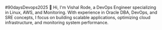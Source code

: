 #90daysDevops2025
👋 Hi, I'm Vishal Rode, a DevOps Engineer specializing in Linux, AWS, and Monitoring. With experience in Oracle DBA, DevOps, and SRE concepts, I focus on building scalable applications, optimizing cloud infrastructure, and monitoring system performance.
